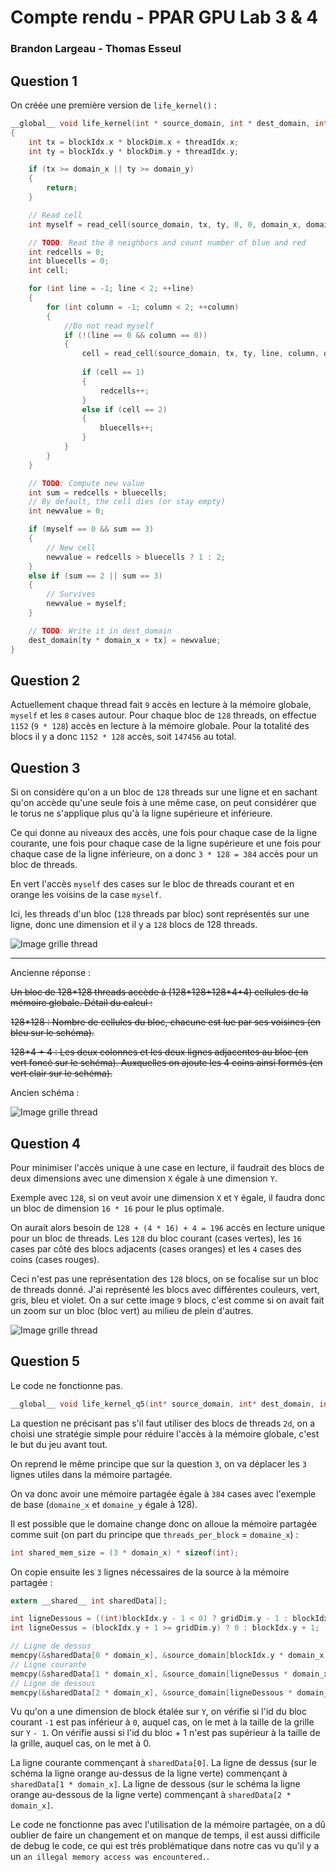 # Compte rendu - PPAR GPU Lab 3 & 4

### Brandon Largeau - Thomas Esseul

## Question 1

On créée une première version de `life_kernel()` :

```C
__global__ void life_kernel(int * source_domain, int * dest_domain, int domain_x, int domain_y)
{
    int tx = blockIdx.x * blockDim.x + threadIdx.x;
    int ty = blockIdx.y * blockDim.y + threadIdx.y;

    if (tx >= domain_x || ty >= domain_y)
    {
        return;
    }

    // Read cell
    int myself = read_cell(source_domain, tx, ty, 0, 0, domain_x, domain_y);

    // TODO: Read the 8 neighbors and count number of blue and red
    int redcells = 0;
    int bluecells = 0;
    int cell;

    for (int line = -1; line < 2; ++line)
    {
        for (int column = -1; column < 2; ++column)
        {
            //Do not read myself
            if (!(line == 0 && column == 0))
            {
                cell = read_cell(source_domain, tx, ty, line, column, domain_x, domain_y);
                
                if (cell == 1)
                {
                    redcells++;
                }
                else if (cell == 2)
                {
                    bluecells++;
                }
            }
        }
    }

    // TODO: Compute new value
    int sum = redcells + bluecells;
    // By default, the cell dies (or stay empty)
    int newvalue = 0;

    if (myself == 0 && sum == 3)
    {
        // New cell
        newvalue = redcells > bluecells ? 1 : 2;
    }
    else if (sum == 2 || sum == 3)
    {
        // Survives
        newvalue = myself;
    }

    // TODO: Write it in dest_domain
    dest_domain[ty * domain_x + tx] = newvalue;
}
```

## Question 2

Actuellement chaque thread fait ``9`` accès en lecture à la mémoire globale, ``myself`` et les ``8`` cases autour. Pour chaque bloc de ``128`` threads, on effectue ``1152`` (``9 * 128``) accès en lecture à la mémoire globale. Pour la totalité des blocs il y a donc ``1152 * 128`` accès, soit ``147456`` au total.

## Question 3

Si on considère qu'on a un bloc de ``128`` threads sur une ligne et en sachant qu'on accède qu'une seule fois à une même case, on peut considérer que le torus ne s'applique plus qu'à la ligne supérieure et inférieure.

Ce qui donne au niveaux des accès, une fois pour chaque case de la ligne courante, une fois pour chaque case de la ligne supérieure et une fois pour chaque case de la ligne inférieure, on a donc ``3 * 128 = 384`` accès pour un bloc de threads.

En vert l'accès ``myself`` des cases sur le bloc de threads courant et en orange les voisins de la case ``myself``.

Ici, les threads d'un bloc (``128`` threads par bloc) sont représentés sur une ligne, donc une dimension et il y a ``128`` blocs de 128 threads.

![Image grille thread](img/grid.png)

-------------

Ancienne réponse :

~~Un bloc de 128\*128 threads accède à (128\*128+128\*4+4) cellules de la mémoire globale. Détail du calcul :~~

~~128\*128 : Nombre de cellules du bloc, chacune est lue par ses voisines (en bleu sur le schéma).~~

~~128\*4 + 4 : Les deux colonnes et les deux lignes adjacentes au bloc (en vert foncé sur le schéma). Auxquelles on ajoute les 4 coins ainsi formés (en vert clair sur le schéma).~~

Ancien schéma :

![Image grille thread](img/schema-grid.png)

## Question 4

Pour minimiser l'accès unique à une case en lecture, il faudrait des blocs de deux dimensions avec une dimension ``X`` égale à une dimension ``Y``.

Exemple avec ``128``, si on veut avoir une dimension ``X`` et ``Y`` égale, il faudra donc un bloc de dimension ``16 * 16`` pour le plus optimale.

On aurait alors besoin de ``128 + (4 * 16) + 4 = 196`` accès en lecture unique pour un bloc de threads. Les ``128`` du bloc courant (cases vertes), les ``16`` cases par côté des blocs adjacents (cases oranges) et les ``4`` cases des coins (cases rouges).

Ceci n'est pas une représentation des ``128`` blocs, on se focalise sur un bloc de threads donné. J'ai représenté les blocs avec différentes couleurs, vert, gris, bleu et violet. On a sur cette image ``9`` blocs, c'est comme si on avait fait un zoom sur un bloc (bloc vert) au milieu de plein d'autres.

![Image grille thread](img/grid_q4.png)

## Question 5

Le code ne fonctionne pas.

```C
__global__ void life_kernel_q5(int* source_domain, int* dest_domain, int domain_x, int domain_y)
```

La question ne précisant pas s'il faut utiliser des blocs de threads ``2d``, on a choisi une stratégie simple pour réduire l'accès à la mémoire globale, c'est le but du jeu avant tout.

On reprend le même principe que sur la question ``3``, on va déplacer les ``3`` lignes utiles dans la mémoire partagée.

On va donc avoir une mémoire partagée égale à ``384`` cases avec l'exemple de base (``domaine_x`` et ``domaine_y`` égale à 128).

Il est possible que le domaine change donc on alloue la mémoire partagée comme suit (on part du principe que ``threads_per_block`` = ``domaine_x``) :

```C
int shared_mem_size = (3 * domain_x) * sizeof(int);
```

On copie ensuite les ``3`` lignes nécessaires de la source à la mémoire partagée :

```C
extern __shared__ int sharedData[];

int ligneDessous = ((int)blockIdx.y - 1 < 0) ? gridDim.y - 1 : blockIdx.y - 1;
int ligneDessus = (blockIdx.y + 1 >= gridDim.y) ? 0 : blockIdx.y + 1;

// Ligne de dessus
memcpy(&sharedData[0 * domain_x], &source_domain[blockIdx.y * domain_x], domain_x);
// Ligne courante
memcpy(&sharedData[1 * domain_x], &source_domain[ligneDessus * domain_x], domain_x);
// Ligne de dessous
memcpy(&sharedData[2 * domain_x], &source_domain[ligneDessous * domain_x], domain_x);
```

Vu qu'on a une dimension de block étalée sur ``Y``, on vérifie si l'id du bloc courant ``-1`` est pas inférieur à ``0``, auquel cas, on le met à la taille de la grille sur ``Y`` ``- 1``. On vérifie aussi si l'id du bloc + 1 n'est pas supérieur à la taille de la grille, auquel cas, on le met à 0.

La ligne courante commençant à ``sharedData[0]``.
La ligne de dessus (sur le schéma la ligne orange au-dessus de la ligne verte) commençant à ``sharedData[1 * domain_x]``.
La ligne de dessous (sur le schéma la ligne orange au-dessous de la ligne verte) commençant à ``sharedData[2 * domain_x]``.

Le code ne fonctionne pas avec l'utilisation de la mémoire partagée, on a dû oublier de faire un changement et on manque de temps, il est aussi difficile de debug le code, ce qui est très problématique dans notre cas vu qu'il y a un ``an illegal memory access was encountered.``.
